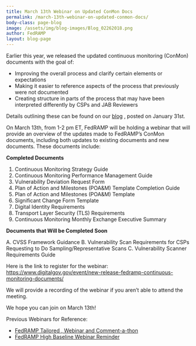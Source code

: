 ```yaml
---
title: March 13th Webinar on Updated ConMon Docs
permalink: /march-13th-webinar-on-updated-conmon-docs/
body-class: page-blog
image: /assets/img/blog-images/Blog_02262018.png
author: FedRAMP
layout: blog-page
---
```

Earlier this year, we released the updated continuous monitoring (ConMon) documents with the goal of: 

* Improving the overall process and clarify certain elements or expectations
* Making it easier to reference aspects of the process that previously were not documented
* Creating structure in parts of the process that may have been interpreted differently by CSPs and JAB Reviewers

Details outlining these can be found on our <a href="https://www.fedramp.gov/new-conmon-documents-available/">blog</a> , posted on January 31st.

On March 13th, from 1-2 pm ET, FedRAMP will be holding a webinar that will provide an overview of the updates made to FedRAMP’s ConMon documents, including both updates to existing documents and new documents. These documents include:

**Completed Documents**
1. Continuous Monitoring Strategy Guide
2. Continuous Monitoring Performance Management Guide
3. Vulnerability Deviation Request Form
4. Plan of Action and Milestones (POA&M) Template Completion Guide
5. Plan of Action and Milestones (POA&M) Template
6. Significant Change Form Template
7. Digital Identity Requirements
8. Transport Layer Security (TLS) Requirements
9. Continuous Monitoring Monthly Exchange Executive Summary

**Documents that Will be Completed Soon**

A. CVSS Framework Guidance
B. Vulnerability Scan Requirements for CSPs Requesting to Do Sampling/Representative Scans
C. Vulnerability Scanner Requirements Guide

Here is the link to register for the webinar: https://www.digitalgov.gov/event/new-release-fedramp-continuous-monitoring-documents/

We will provide a recording of the webinar if you aren’t able to attend the meeting. 

We hope you can join on March 13th! 

Previous Webinars for Reference:
* <a href="https://www.fedramp.gov/fedramp-tailored-webinar-and-comment-a-thon/">FedRAMP Tailored , Webinar and Comment-a-thon</a> 
* <a href="https://www.fedramp.gov/fedramp-high-baseline-webinar-reminder/">FedRAMP High Baseline Webinar Reminder </a>
